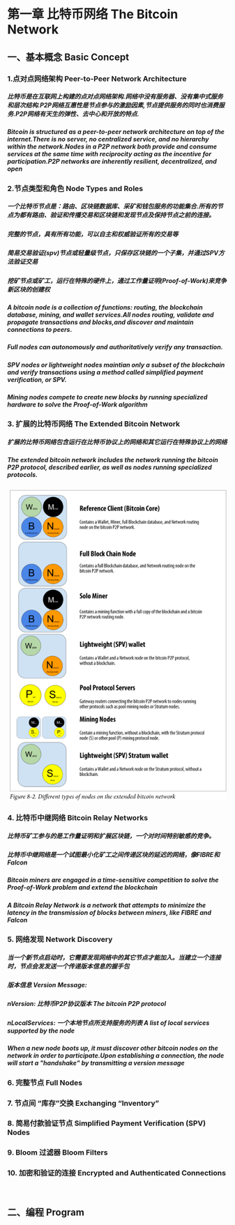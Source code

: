 <p align="center"><h1>第一章 比特币网络 The Bitcoin Network</h1></p>

<h2>一、基本概念 Basic Concept</h2>

<h3> 1.点对点网络架构 Peer-to-Peer Network Architecture</h3>
<h5>比特币是在互联网上构建的点对点网络架构.网络中没有服务器、没有集中式服务和层次结构.P2P网络互惠性是节点参与的激励因素,节点提供服务的同时也消费服务.P2P网络有天生的弹性、去中心和开放的特点.</h5>
<h5>Bitcoin is structured as a peer-to-peer network architecture on top of the internet.There is no server, no centralized service, and no hierarchy within the network.Nodes in a P2P network both provide and consume services at the same time with reciprocity acting as the incentive for participation.P2P networks are inherently resilient, decentralized, and open</h5>

<h3> 2.节点类型和角色 Node Types and Roles </h3>
<h5>一个比特币节点是：路由、区块链数据库、采矿和钱包服务的功能集合.所有的节点为都有路由、验证和传播交易和区块链和发现节点及保持节点之前的连接。</h5>
<h5>完整的节点，具有所有功能，可以自主和权威验证所有的交易等</h5>
<h5>简易交易验证(spv)节点或轻量级节点，只保存区块链的一个子集，并通过SPV方法验证交易</h5>
<h5>挖矿节点或矿工，运行在特殊的硬件上，通过工作量证明(Proof-of-Work)来竞争新区块的创建权</h5>
<h5>A bitcoin node is a collection of functions: routing, the blockchain database, mining, and wallet services.All nodes routing, validate and propagate transactions and blocks,and discover and maintain connections to peers.</h5>
<h5>Full nodes can autonomously and authoritatively verify any transaction.</h5>
<h5>SPV nodes or lightweight nodes maintian only a subset of the blockchain and verify transactions using a method called simplified payment verification, or SPV.</h5>
<h5>Mining nodes compete to create new blocks by running specialized hardware to solve the Proof-of-Work algorithm</h5>

<h3> 3. 扩展的比特币网络 The Extended Bitcoin Network </h3>
<h5>扩展的比特币网络包含运行在比特币协议上的网络和其它运行在特殊协议上的网络</h5>
<h5>The extended bitcoin network includes the network running the bitcoin P2P protocol, described earlier, as well as nodes running specialized protocols.</h5>
<img src="https://github.com/iblockchains/bitcoin/blob/master/img/008-Differnt-types-of-nodes-on-the-extended-bitcoin-network.png" alt="Source:Andreas M. Antonopoulos">
<h3> 4. 比特币中继网络 Bitcoin Relay Networks </h3>
<h5>比特币矿工参与的是工作量证明和扩展区块链，一个对时间特别敏感的竞争。</h5>
<h5>比特币中继网络是一个试图最小化矿工之间传递区块的延迟的网络，像FIBRE和Falcon</h5>
<h5>Bitcoin miners are engaged in a time-sensitive competition to solve the Proof-of-Work problem and extend the blockchain</h5>
<h5>A Bitcoin Relay Network is a network that attempts to minimize the latency in the transmission of blocks between miners, like FIBRE and Falcon</h5>
<h3> 5. 网络发现 Network Discovery </h3>
<h5>当一个新节点启动时，它需要发现网络中的其它节点才能加入。当建立一个连接时，节点会发发送一个传递版本信息的握手包</h5>
<h5>版本信息 Version Message:</h5>
<h5>nVersion: 比特币P2P协议版本 The bitcoin P2P protocol</h5>
<h5>nLocalServices: 一个本地节点所支持服务的列表 A list of local services supported by the node</h5>
<h5></h5>
<h5>When a new node boots up, it must discover other bitcoin nodes on the network in order to participate.Upon establishing a connection, the node will start a "handshake" by transmitting a  version message</h5>
<h3> 6. 完整节点 Full Nodes </h3>

<h3> 7. 节点间 “库存”交换 Exchanging “Inventory”

<h3> 8. 简易付款验证节点 Simplified Payment Verification (SPV) Nodes</h3>

<h3> 9. Bloom 过滤器 Bloom Filters</h3>

<h3> 10. 加密和验证的连接 Encrypted and Authenticated Connections </h3>
<br/>

<h2> 二、编程 Program </h2>

